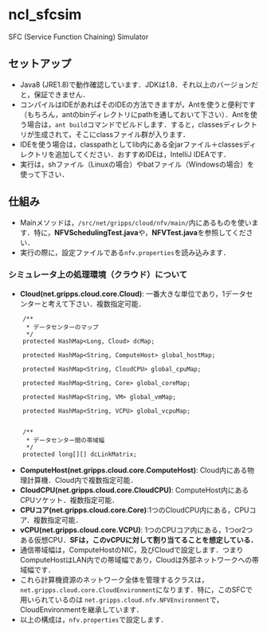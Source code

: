# ncl_sfcsim
SFC (Service Function Chaining) Simulator
## セットアップ
- Java8 (JRE1.8)で動作確認しています．JDKは1.8．それ以上のバージョンだと，保証できません．
- コンパイルはIDEがあればそのIDEの方法できますが，Antを使うと便利です（もちろん，antのbinディレクトリにpathを通しておいて下さい）．Antを使う場合は，`ant build`コマンドでビルドします．すると，classesディレクトリが生成されて，そこにclassファイル群が入ります．
- IDEを使う場合は，classpathとしてlib内にある全jarファイル＋classesディレクトリを追加してください．おすすめIDEは，IntelliJ IDEAです．
- 実行は，shファイル（Linuxの場合）やbatファイル（Windowsの場合）を使って下さい．
## 仕組み
- Mainメソッドは，`/src/net/gripps/cloud/nfv/main/`内にあるものを使います．特に，**NFVSchedulingTest.java**や，**NFVTest.java**を参照してください．
- 実行の際に，設定ファイルである`nfv.properties`を読み込みます．
### シミュレータ上の処理環境（クラウド）について
- **Cloud(net.gripps.cloud.core.Cloud)**: 一番大きな単位であり，1データセンターと考えて下さい．複数指定可能．
~~~
    /**
     * データセンターのマップ
     */
    protected HashMap<Long, Cloud> dcMap;

    protected HashMap<String, ComputeHost> global_hostMap;

    protected HashMap<String, CloudCPU> global_cpuMap;

    protected HashMap<String, Core> global_coreMap;

    protected HashMap<String, VM> global_vmMap;

    protected HashMap<String, VCPU> global_vcpuMap;


    /**
     * データセンター間の帯域幅
     */
    protected long[][] dcLinkMatrix;
~~~
- **ComputeHost(net.gripps.cloud.core.ComputeHost)**: Cloud内にある物理計算機．Cloud内で複数指定可能．
- **CloudCPU(net.gripps.cloud.core.CloudCPU)**: ComputeHost内にあるCPUソケット．複数指定可能．
- **CPUコア(net.gripps.cloud.core.Core)**:1つのCloudCPU内にある，CPUコア．複数指定可能．
- **vCPU(net.gripps.cloud.core.VCPU)**: 1つのCPUコア内にある，1つor2つある仮想CPU．**SFは，このvCPUに対して割り当てることを想定している．**
- 通信帯域幅は，ComputeHostのNIC，及びCloudで設定します．つまりComputeHostはLAN内での帯域幅であり，Cloudは外部ネットワークへの帯域幅です．
- これら計算機資源のネットワーク全体を管理するクラスは，`net.gripps.cloud.core.CloudEnvironment`になります．特に，このSFCで用いられているのは
`net.gripps.cloud.nfv.NFVEnvironment`で，CloudEnvironmentを継承しています．
- 以上の構成は，`nfv.properties`で設定します．
